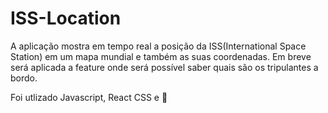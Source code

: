 # ISS-Location

A aplicação mostra em tempo real a posição da ISS(International Space Station) em um mapa mundial e também as suas coordenadas. 
Em breve será aplicada a feature onde será possível saber quais são os tripulantes a bordo.

Foi utlizado Javascript, React CSS e 💚
